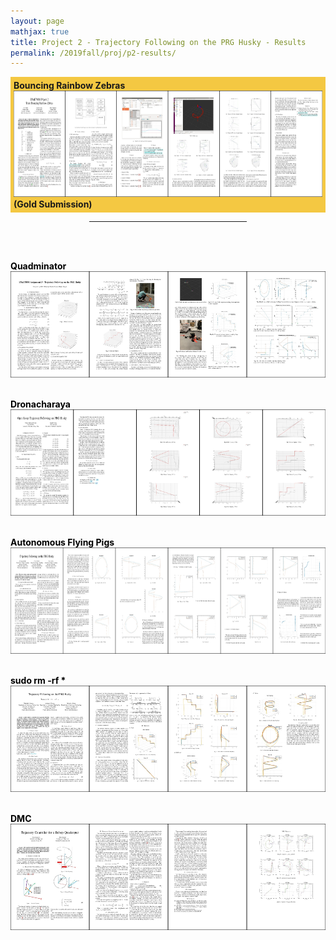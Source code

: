 ```yaml
---
layout: page
mathjax: true
title: Project 2 - Trajectory Following on the PRG Husky - Results
permalink: /2019fall/proj/p2-results/
---
```



<!-- Gold -->
<p style="background-color:#f4c842; padding:5px">
<b>Bouncing Rainbow Zebras</b><br>
<a href="/Reports/p2/holumerik.pdf"> 
<img src="/Reports/p2/holumerik.jpg" height="170"></a>
<b>(Gold Submission)<br>

<!-- Other Submissions -->

<p></p>

<center>
<hr width="50%">
</center>
<br><br>

<font color="black">

<b><b>Quadminator</b><br>
</b><a href="/Reports/p2/carrilloestefany.pdf"> 
<img src="/Reports/p2/carrilloestefany.jpg" height="170"></a>
<br><br>

<b><b>Dronacharaya</b><br>
</b><a href="/Reports/p2/dorbalavishnu.pdf"> 
<img src="/Reports/p2/dorbalavishnu.jpg" height="170"></a>
<br><br>

<b><b>Autonomous Flying Pigs</b><br>
</b><a href="/Reports/p2/lumbaravi.pdf"> 
<img src="/Reports/p2/lumbaravi.jpg" height="170"></a>
<br><br>

<b><b><text>sudo rm -rf *</text></b><br>
</b><a href="/Reports/p2/rehmnicholas.pdf"> 
<img src="/Reports/p2/rehmnicholas.jpg" height="170"></a>
<br><br>


<b><b>DMC</b><br>
</b><a href="/Reports/p2/semenovilya.pdf"> 
<img src="/Reports/p2/semenovilya.jpg" height="170"></a>
<br><br>
